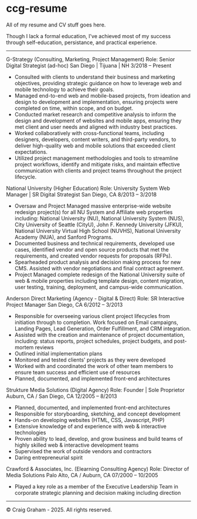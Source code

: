 # ccg-resume
All of my resume and CV stuff goes here.

Though I lack a formal education, I've achieved most of my success through self-education, persistance, and practical experience.

---

G-Strategy (Consulting, Marketing, Project Management)
Role: Senior Digital Strategist (ad-hoc)
San Diego | Tijuana | NH
3/2018 – Present

- Consulted with clients to understand their business and marketing objectives, providing strategic guidance on how to leverage web and mobile technology to achieve their goals.
- Managed end-to-end web and mobile-based projects, from ideation and design to development and implementation, ensuring projects were completed on time, within scope, and on budget.
- Conducted market research and competitive analysis to inform the design and development of websites and mobile apps, ensuring they met client and user needs and aligned with industry best practices.
- Worked collaboratively with cross-functional teams, including designers, developers, content writers, and third-party vendors, to deliver high-quality web and mobile solutions that exceeded client expectations.
- Utilized project management methodologies and tools to streamline project workflows, identify and mitigate risks, and maintain effective communication with clients and project teams throughout the project lifecycle.

National University (Higher Education)
Role: University System Web Manager | SR Digital Strategist
San Diego, CA
8/2013 – 3/2018

- Oversaw and Project Managed massive enterprise-wide website redesign project(s) for all NU System and Affiliate web properties including: National University (NU), National University System (NUS), City University of Seattle (CityU), John F. Kennedy University (JFKU), National University Virtual High School (NUVHS), National University Academy (NUA), and Sanford Programs.
- Documented business and technical requirements, developed use cases, identified vendor and open source products that met the requirements, and created vendor requests for proposals (RFPs).
- Spearheaded product analysis and decision making process for new CMS. Assisted with vendor negotiations and final contract agreement.
- Project Managed complete redesign of the National University suite of web & mobile properties including template design, content migration, user testing, training, deployment, and campus-wide communication. 

Anderson Direct Marketing (Agency - Digital & Direct)
Role: SR Interactive Project Manager
San Diego, CA
6/2012 – 3/2013

- Responsible for overseeing various client project lifecycles from initiation through to completion. Work focused on Email campaigns, Landing Pages, Lead Generation, Order Fulfillment, and CRM integration.
- Assisted with the creation and maintenance of project documentation, including: status reports, project schedules, project budgets, and post-mortem reviews
- Outlined initial implementation plans
- Monitored and tested clients' projects as they were developed
- Worked with and coordinated the work of other team members to ensure team success and efficient use of resources
- Planned, documented, and implemented front-end architectures

Strukture Media Solutions (Digital Agency)
Role: Founder | Sole Proprietor
Auburn, CA / San Diego, CA
12/2005 – 8/2013

- Planned, documented, and implemented front-end architectures
- Responsible for storyboarding, sketching, and concept development
- Hands-on developing websites (HTML, CSS, Javascript, PHP)
- Extensive knowledge of and experience with web & interactive technologies
- Proven ability to lead, develop, and grow business and build teams of highly skilled web & interactive development teams
- Supervised the work of outside vendors and contractors
- Daring entrepreneurial spirit

Crawford & Associates, Inc. (Elearning Consulting Agency)
Role: Director of Media Solutions
Palo Alto, CA / Auburn, CA
07/2000 – 10/2005

- Played a key role as a member of the Executive Leadership Team in corporate strategic planning and decision making including direction
---
© Craig Graham - 2025. All rights reserved.
